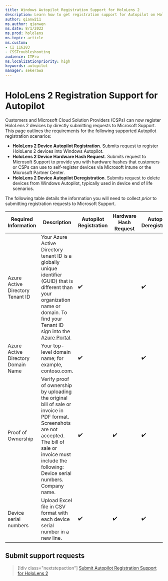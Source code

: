 ```yaml
---
title: Windows Autopilot Registration Support for HoloLens 2
description: Learn how to get registration support for Autopilot on HoloLens 2 devices.
author: qianw211
ms.author: qianwen
ms.date: 8/1/2022
ms.prod: hololens
ms.topic: article
ms.custom: 
- CI 116283
- CSSTroubleshooting
audience: ITPro
ms.localizationpriority: high
keywords: autopilot
manager: sekerawa
---
```

# HoloLens 2 Registration Support for Autopilot

Customers and Microsoft Cloud Solution Providers (CSPs) can now register HoloLens 2 devices by directly submitting requests to Microsoft Support. This page outlines the requirements for the following supported Autopilot registration scenarios:

- **HoloLens 2 Device Autopilot Registration**. Submits request to register HoloLens 2 devices into Windows Autopilot.
- **HoloLens 2 Device Hardware Hash Request**. Submits request to Microsoft Support to provide you with hardware hashes that customers or CSPs can use to self-register devices via Microsoft Intune or the Microsoft Partner Center.
- **HoloLens 2 Device Autopilot Deregistration**. Submits request to delete devices from Windows Autopilot, typically used in device end of life scenarios.

The following table details the information you will need to collect *prior* to submitting registration requests to Microsoft Support.

| Required Information | Description | Autopilot Registration  | Hardware Hash Request | Autopilot Deregistration |
------------|-------------------------------|--------------------------------------------------|------------------------------|--------------------------------|
|  Azure Active Directory Tenant ID    |    Your Azure Active Directory tenant ID is a globally unique identifier (GUID) that is different than your organization name or domain.    To find your Tenant ID sign into the [Azure Portal](https://portal.azure.com/#blade/Microsoft_AAD_IAM/ActiveDirectoryMenuBlade/Properties).    |     ✔️                         |                              |                         ✔️                        |
|  Azure Active Directory Domain Name    |   Your top-level domain name; for example, contoso.com.    |     ✔️                         |                              |                         ✔️                        |
|  Proof of Ownership    |   Verify proof of ownership by uploading the original bill of sale or invoice in PDF format. Screenshots are not accepted. The bill of sale or invoice must include the following: Device serial numbers. Company name.     |     ✔️                         |              ✔️                |                         ✔️                        |
|  Device serial numbers    |   Upload Excel file in CSV format with each device serial number in a new line.     |     ✔️                         |              ✔️                |                         ✔️                        |

## Submit support requests

> [!div class="nextstepaction"]
> [Submit Autopilot Registration Support for HoloLens 2](https://support.serviceshub.microsoft.com/supportforbusiness/create?sapId=366a90e9-f67f-d352-8143-a3be7d5514f0)
